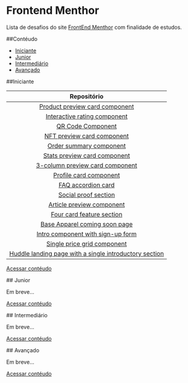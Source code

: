 
# Frontend Menthor

Lista de desafios do site [FrontEnd Menthor](https://www.frontendmentor.io/) com finalidade de estudos.


<a name="contéudo"> 
##Contéudo
</a>


- [Iniciante](#iniciante)
- [Junior](#junior)
- [Intermediário](#intermediário)
- [Avançado](#avançado)


<a name="iniciante"> 
##Iniciante 
</a>


|  Repositório                                                                                                                                   |
|:----------------------------------------------------------------------------------------------------------------------------------------------:|
|[Product preview card component](https://github.com/BrunoSilvaFaria/Desafios-Front-End-Menthor/tree/main/Newbie/product-preview-card-component) |
| [Interactive rating component](https://github.com/BrunoSilvaFaria/Desafios-Front-End-Menthor/tree/main/Newbie/interactive-rating-component-main)|
| [QR Code Component](https://github.com/BrunoSilvaFaria/Desafios-Front-End-Menthor/tree/main/Newbie/qr-code-component-main) |
| [NFT preview card component](https://github.com/BrunoSilvaFaria/Desafios-Front-End-Menthor/tree/main/Newbie/nft-preview-card-component-main)|
| [Order summary component](https://github.com/BrunoSilvaFaria/Desafios-Front-End-Menthor/tree/main/Newbie/order-summary-component-)  |
| [Stats preview card component](https://github.com/BrunoSilvaFaria/Desafios-Front-End-Menthor/tree/main/Newbie/stats-preview-card-component)|
| [3-column preview card component](https://github.com/BrunoSilvaFaria/Desafios-Front-End-Menthor/tree/main/Newbie/3-column-preview-card-component) |
| [Profile card component](https://github.com/BrunoSilvaFaria/Desafios-Front-End-Menthor/tree/main/Newbie/profile-card-component-) |
| [FAQ accordion card](https://github.com/BrunoSilvaFaria/Desafios-Front-End-Menthor/tree/main/Newbie/faq-accordion-card)|
| [Social proof section](https://github.com/BrunoSilvaFaria/Desafios-Front-End-Menthor/tree/main/Newbie/social-proof-section-master) |
| [Article preview component](https://github.com/BrunoSilvaFaria/Desafios-Front-End-Menthor/tree/main/Newbie/article-preview-component-master)|
| [Four card feature section](https://github.com/BrunoSilvaFaria/Desafios-Front-End-Menthor/tree/main/Newbie/four-card-feature-section-master)|
| [Base Apparel coming soon page](https://github.com/BrunoSilvaFaria/Desafios-Front-End-Menthor/tree/main/Newbie/base-apparel-coming-soon-master) |
| [Intro component with sign-up form](https://github.com/BrunoSilvaFaria/Desafios-Front-End-Menthor/tree/main/Newbie/intro-component-with-signup-form-master) |
| [Single price grid component](https://github.com/BrunoSilvaFaria/Desafios-Front-End-Menthor/tree/main/Newbie/single-price-component-master) |
| [Huddle landing page with a single introductory section](https://github.com/BrunoSilvaFaria/Desafios-Front-End-Menthor/tree/main/Newbie/huddle-landing-page-with-single-introductory-section-master) |


[Acessar contéudo](#contéudo)

<a name="junior"> 
## Junior
</a>

Em breve...


[Acessar contéudo](#contéudo)

<a name="intermediário"> 
## Intermediário
</a>

Em breve...

[Acessar contéudo](#contéudo)

<a name="avançado"> 
## Avançado
</a>

Em breve...

[Acessar contéudo](#contéudo)